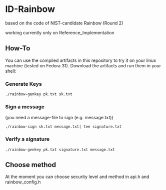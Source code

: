 # ID-Rainbow

based on the code of NIST-candidate Rainbow (Round 2)

working currently only on Reference_Implementation


## How-To

You can use the compiled artifacts in this repository to try it on your linux machine (tested on Fedora 31).
Download the artifacts and run them in your shell:

### Generate Keys
```
./rainbow-genkey pk.txt sk.txt
```

### Sign a message
(you need a message-file to sign (e.g. message.txt))
```
./rainbow-sign sk.txt message.txt| tee signature.txt
```

### Verify a signature
```
./rainbow-genkey pk.txt signature.txt message.txt
```

## Choose method

At the moment you can choose security level and method in api.h and rainbow_config.h
